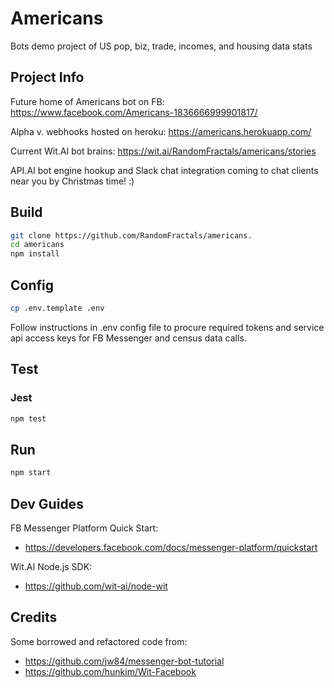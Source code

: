 # Americans

Bots demo project of US pop, biz, trade, incomes, and housing data stats

## Project Info

Future home of Americans bot on FB: https://www.facebook.com/Americans-1836666999901817/

Alpha v. webhooks hosted on heroku: https://americans.herokuapp.com/

Current Wit.AI bot brains: https://wit.ai/RandomFractals/americans/stories

API.AI bot engine hookup and Slack chat integration coming to chat clients near you by Christmas time! :)

## Build

```bash
git clone https://github.com/RandomFractals/americans.
cd americans
npm install
```

## Config
```bash
cp .env.template .env
```
Follow instructions in .env config file to procure required tokens 
and service api access keys for FB Messenger and census data calls.

## Test
### Jest
```bash
npm test 
```

## Run
```bash
npm start 
```

## Dev Guides
FB Messenger Platform Quick Start:

* https://developers.facebook.com/docs/messenger-platform/quickstart

Wit.AI Node.js SDK:

* https://github.com/wit-ai/node-wit

## Credits
Some borrowed and refactored code from:

* https://github.com/jw84/messenger-bot-tutorial
* https://github.com/hunkim/Wit-Facebook

